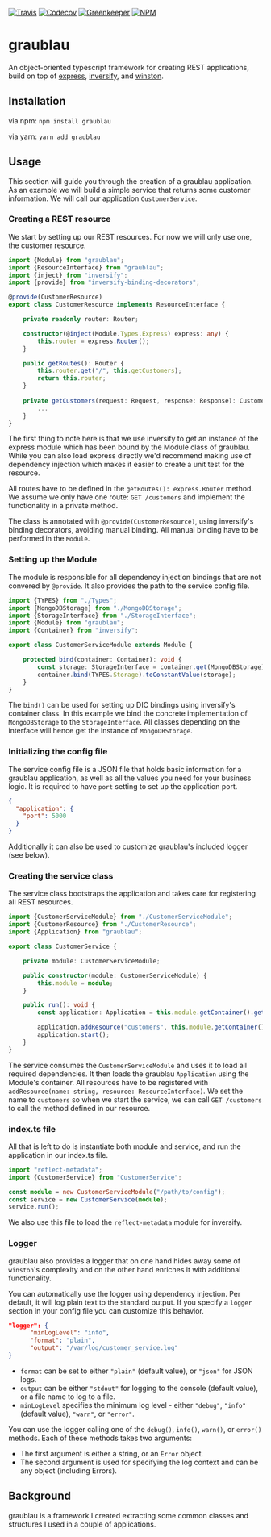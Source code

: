 [![Travis](https://travis-ci.org/thornberger/graublau.svg?branch=master)](https://travis-ci.org/thornberger/graublau)
[![Codecov](https://codecov.io/gh/thornberger/graublau/branch/master/graph/badge.svg)](https://codecov.io/gh/thornberger/graublau)
[![Greenkeeper](https://badges.greenkeeper.io/thornberger/graublau.svg)](https://greenkeeper.io/)
[![NPM](https://img.shields.io/npm/v/graublau.svg)](https://www.npmjs.com/package/graublau)
# graublau
An object-oriented typescript framework for creating REST applications, build on top of [express](https://expressjs.com), [inversify](https://github.com/inversify/InversifyJS), and [winston](https://github.com/winstonjs/winston).

## Installation
via npm:
`npm install graublau`

via yarn:
`yarn add graublau`

## Usage
This section will guide you through the creation of a graublau application. As an example we will build a simple service that returns some customer information. We will call our application `CustomerService`.

### Creating a REST resource
We start by setting up our REST resources. For now we will only use one, the customer resource.
```typescript
import {Module} from "graublau";
import {ResourceInterface} from "graublau";
import {inject} from "inversify";
import {provide} from "inversify-binding-decorators";

@provide(CustomerResource)
export class CustomerResource implements ResourceInterface {

    private readonly router: Router;

    constructor(@inject(Module.Types.Express) express: any) {
        this.router = express.Router();
    }

    public getRoutes(): Router {
        this.router.get("/", this.getCustomers);
        return this.router;
    }
    
    private getCustomers(request: Request, response: Response): Customer[] {
        ...
    }
}
```

The first thing to note here is that we use inversify to get an instance of the express module which has been bound by the Module class of graublau. While you can also load express directly we'd recommend making use of dependency injection which makes it easier to create a unit test for the resource.

All routes have to be defined in the `getRoutes(): express.Router` method. We assume we only have one route: `GET /customers` and implement the functionality in a private method.

The class is annotated with `@provide(CustomerResource)`, using inversify's binding decorators, avoiding manual binding. All manual binding have to be performed in the `Module`.

### Setting up the Module
The module is responsible for all dependency injection bindings that are not convered by `@provide`. It also provides the path to the service config file.

```typescript
import {TYPES} from "./Types";
import {MongoDBStorage} from "./MongoDBStorage";
import {StorageInterface} from "./StorageInterface";
import {Module} from "graublau";
import {Container} from "inversify";

export class CustomerServiceModule extends Module {

    protected bind(container: Container): void {
        const storage: StorageInterface = container.get(MongoDBStorage);
        container.bind(TYPES.Storage).toConstantValue(storage);
    }
}

```
The `bind()` can be used for setting up DIC bindings using inversify's container class. In this example we bind the concrete implementation of `MongoDBStorage` to the `StorageInterface`. All classes depending on the interface will hence get the instance of `MongoDBStorage`.

### Initializing the config file
The service config file is a JSON file that holds basic information for a graublau application, as well as all the values you need for your business logic.
It is required to have `port` setting to set up the application port.
```json
{
  "application": {
    "port": 5000
  }
}
```
Additionally it can also be used to customize graublau's included logger (see below).

   
### Creating the service class
The service class bootstraps the application and takes care for registering all REST resources.

```typescript
import {CustomerServiceModule} from "./CustomerServiceModule";
import {CustomerResource} from "./CustomerResource";
import {Application} from "graublau";

export class CustomerService {

    private module: CustomerServiceModule;

    public constructor(module: CustomerServiceModule) {
        this.module = module;
    }

    public run(): void {
        const application: Application = this.module.getContainer().get(Application);

        application.addResource("customers", this.module.getContainer().get(CustomerResource));
        application.start();
    }
}
```
The service consumes the `CustomerServiceModule` and uses it to load all required dependencies. It then loads the graublau `Application` using the Module's container.
All resources have to be registered with `addResource(name: string, resource: ResourceInterface)`. We set the name to `customers` so when we start the service, we can call `GET /customers` to call the method defined in our resource.

### index.ts file
All that is left to do is instantiate both module and service, and run the application in our index.ts file.

````typescript
import "reflect-metadata";
import {CustomerService} from "CustomerService";

const module = new CustomerServiceModule("/path/to/config");
const service = new CustomerService(module);
service.run();
````
We also use this file to load the `reflect-metadata` module for inversify.

### Logger
graublau also provides a logger that on one hand hides away some of `winston`'s complexity and on the other hand enriches it with additional functionality.

You can automatically use the logger using dependency injection. Per default, it will log plain text to the standard output. If you specify a `logger` section in your config file you can customize this behavior.
````json
"logger": {
      "minLogLevel": "info",
      "format": "plain",
      "output": "/var/log/customer_service.log"
}
````
* `format` can be set to either `"plain"` (default value), or `"json"` for JSON logs.
* `output` can be either `"stdout"` for logging to the console (default value), or a file name to log to a file.
* `minLogLevel` specifies the minimum log level - either `"debug"`, `"info"` (default value), `"warn"`, or `"error"`.

You can use the logger calling one of the `debug()`, `info()`, `warn()`, or `error()` methods.
Each of these methods takes two arguments:
* The first argument is either a string, or an `Error` object.
* The second argument is used for specifying the log context and can be any object (including Errors).


## Background
graublau is a framework I created extracting some common classes and structures I used in a couple of applications.
